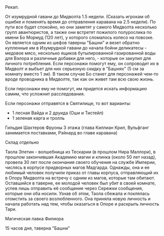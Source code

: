 Рекап.

От изумрудной гавани до Мидволта 1.5 недели. (Сказать игрокам об ошибке и поменять время до отправления каравана на 2.5 недели). По пути все будет спокойно, но они заметят у самого Мидволта несколько групп авантюристов, а также они встретят пожилого полурослика по имени Бо Мормуд (120 лет), у которого сломалось колесо на повозке. Он является одним из шефов таверны "Башни" и везет обратно купленные им в Изумрудной гавани до начала бойни деликатесы - медовое мясо, несколько ящиков бутылированной газированной воды для Вэлора и различные добавки для него, - которые он закупил для личного потребления. Если персонажи помогут ему, он сопроводит их в Мидволт и выбъет для них серьезную скидку в "Башнях" (5 см за комнату вместо 1 зм). В таком случае Бо станет для персонажей чем-то вроде проводника в Мидволте, так как он живет там всю свою жизнь.

Если персонажи ему не помогут, им придется искать информацию самим, что усложнит расследования.

Если персонажи отправятся в Святилище, то вот варианты:

* 1 лесная Вайда и 2 друида (Оши и Тистейл)
* 1 зеленая карга и тролль

Гильдия Шахтеров Фруоны 3 этажа (глава Киллиан Крил, Вульфганг занимается поставками, Рэйнард во главе каравана)

Склад отдельно

Таола Элетин - волшебница из Тескарии (в прошлом Нира Маллори), в прошлом закончившая Академию магии и клинка (около 50 лет назад), провела 30 лет после окончания своего обучения на службе Империи, числясь в корпусе придворных магов Мадгарда. Однажды, она и ее любимый человек получили приказ от главы корпуса, отправляющий их в Опору Мидволта на встречу с одним из магов, которые там обитают. Оставшийся в таверне, ее молодой человек был убит в своей комнате, успев лишь отправить её сообщение через Сережки сообщения, которые они оба носили. Узнав об этом, Таола сбежала и поклялась отомстить за своего возлюбленного. Она приняла новую личность и начала работать над тем, чтобы оказаться в Опоре и раскрыть личность Тари.

Магическая лавка Филиора

15 часов дня, таверна "Башни"